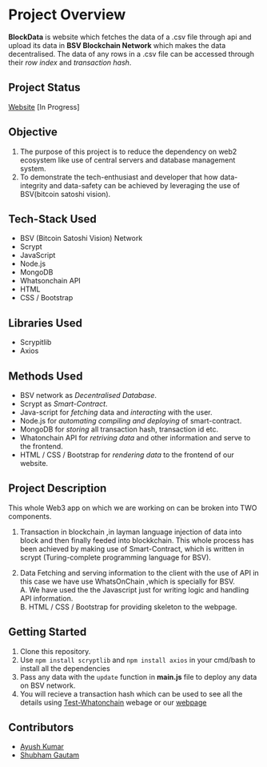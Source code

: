 # Project Overview

**BlockData** is website which fetches the data of a .csv file through api and upload its data in **BSV Blockchain Network** which makes the data decentralised. The data of any rows in a .csv file can be accessed through their *row index* and *transaction hash*.


## Project Status

[Website](https://block-data.netlify.app/) [In Progress]


## Objective

1. The purpose of this project is to reduce the dependency on web2 ecosystem like use of central servers and database management system.
2. To demonstrate  the tech-enthusiast and developer that  how data-integrity and data-safety can be achieved by  leveraging the use of BSV(bitcoin satoshi vision).


## Tech-Stack Used

*  BSV (Bitcoin Satoshi Vision) Network
*  Scrypt
*  JavaScript
*  Node.js
*  MongoDB
*  Whatsonchain API
*  HTML
*  CSS / Bootstrap

## Libraries Used

* Scrypitlib
* Axios

## Methods Used

* BSV network as *Decentralised Database*.
* Scrypt as *Smart-Contract*.
* Java-script for *fetching* data and *interacting* with the user.
* Node.js for *automating compiling and deploying* of smart-contract.
* MongoDB for *storing* all transaction hash, transaction id etc.
* Whatonchain API for *retriving data* and other information and serve to the frontend.
* HTML / CSS / Bootstrap for *rendering data* to the frontend of our website.

## Project Description

This whole Web3 app on which we are working on can be broken into TWO components.

1. Transaction in blockchain ,in layman language injection of data into block and then finally feeded into blockkchain.
This whole process has been achieved by making use of Smart-Contract, which is written in scrypt (Turing-complete programming language for BSV).

2. Data Fetching and serving information to the client  with the use of API in this case we have use WhatsOnChain ,which is specially for BSV.<br>
 A. We have used the the Javascript just for writing logic  and handling API information. <br>
 B. HTML / CSS / Bootstrap for providing skeleton to the webpage.
‍
## Getting Started

1. Clone this repository.
2. Use `npm install scryptlib` and `npm install axios` in your cmd/bash to install all the dependencies
3. Pass any data with the `update` function in **main.js** file to deploy any data on BSV network. 
4. You will recieve a transaction hash which can be used to see all the details using [Test-Whatonchain](https://test.whatsonchain.com/) webage or our [webpage](https://block-data.netlify.app/)


## Contributors

* [Ayush Kumar](https://github.com/Thisisakr47)
* [Shubham Gautam](https://github.com/shubham78901)
